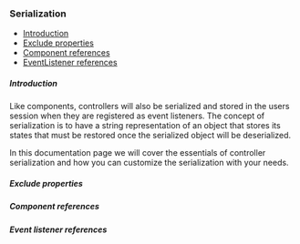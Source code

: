 <h3 class="doc-title">Serialization</h3>

- [Introduction](#introduction)
- [Exclude properties](#exclude-properties)
- [Component references](#component-references)
- [EventListener references](#eventlistener-references)

<h5><a id="introduction">Introduction</a></h5>

Like components, controllers will also be serialized and stored in the users session when they are registered as event listeners. The concept of serialization is to have a string representation of an object that stores its states that must be restored once the serialized object will be deserialized. 

In this documentation page we will cover the essentials of controller serialization and how you can customize the serialization with your needs.

<h5><a id="exclude-properties">Exclude properties</a></h5>

<h5><a id="component-references">Component references</a></h5>

<h5><a id="eventlistener-references">Event listener references</a></h5>





























